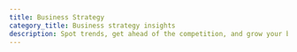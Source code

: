 ```yaml
---
title: Business Strategy
category_title: Business strategy insights
description: Spot trends, get ahead of the competition, and grow your business with tips from experienced professionals.
---
```

